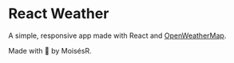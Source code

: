 # React Weather

A simple, responsive app made with React and [OpenWeatherMap](https://openweathermap.org/).

Made with 💚 by MoisésR.
